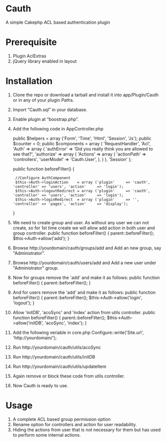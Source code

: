 Cauth
=====

A simple Cakephp ACL based authentication plugin

Prerequisite
============
1. Plugin AclExtras
2. jQuery library enabled in layout

Installation
============
1. Clone the repo or download a tarball and install it into app/Plugin/Cauth or in any of your plugin Paths.
2. Import “Cauth.sql” in your database.
3. Enable plugin at “boostrap.php”.
4. Add the following code in AppController.php

    public $helpers    = array ('Form', 'Time', 'Html', 'Session', 'Js');
    public $counter    = 0;
    public $components = array (
        'RequestHandler',
        'Acl',
        'Auth' => array (
            'authError' => 'Did you really think you are allowed to see that?',
            'authorize' => array (
                'Actions' => array (
                    'actionPath' => 'controllers',
                    'userModel'  => 'Cauth.User',
                ),
            )
        ),
        'Session'
    );

    public function beforeFilter() {

        //Configure AuthComponent
        $this->Auth->loginAction    = array ('plugin'     => 'cauth', 'controller' => 'users', 'action'     => 'login');
        $this->Auth->logoutRedirect = array ('plugin'     => 'cauth', 'controller' => 'users', 'action'     => 'login');
        $this->Auth->loginRedirect  = array ('plugin'     => '', 'controller' => 'pages', 'action'     => 'display');

    }
5. We need to create group and user. As without any user we can not create, so for 1st time create we will allow add action in both user and group controller.
    public function beforeFilter() {
        parent::beforeFilter();
        $this->Auth->allow('add');
    }
6. Browse http://yourdomain/cauth/groups/add and Add an new group, say "Administrator".
7. Browse http://yourdomain/cauth/users/add and Add a new user under "Administrator" group.
8. Now for groups remove the 'add' and make it as follows:
    public function beforeFilter() {
        parent::beforeFilter();
    }
9. And for users remove the 'add' and make it as follows:
    public function beforeFilter() {
        parent::beforeFilter();
        $this->Auth->allow('login', 'logout');
    }
10. Allow 'initDB', 'acoSync' and 'index' action from utils controller.
    public function beforeFilter() {
        parent::beforeFilter();
        $this->Auth->allow('initDB', 'acoSync', 'index');
    }
11. Add the following veriable in core.php
    Configure::write('Site.url', 'http://yourdomain/');
12. Run http://yourdomain/cauth/utils/acoSync
13. Run http://yourdomain/cauth/utils/initDB
14. Run http://yourdomain/cauth/utils/updateItem
15. Again remove or block these code from utils controller.
16. Now Cauth is ready to use.

Usage
=====
1. A complete ACL based group permission option
2. Rename option for controllers and action for user readability.
3. Hiding the actions from user that is not necessary for them but has used to perform some internal actions.

